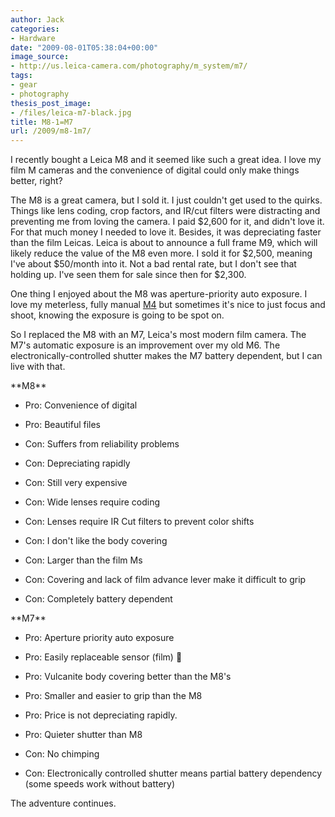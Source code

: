```yaml
---
author: Jack
categories:
- Hardware
date: "2009-08-01T05:38:04+00:00"
image_source:
- http://us.leica-camera.com/photography/m_system/m7/
tags:
- gear
- photography
thesis_post_image:
- /files/leica-m7-black.jpg
title: M8-1=M7
url: /2009/m8-1m7/
---
```


I recently bought a Leica M8 and it seemed like such a great idea. I love my film M cameras and the convenience of digital could only make things better, right?

The M8 is a great camera, but I sold it. I just couldn't get used to the quirks. Things like lens coding, crop factors, and IR/cut filters were distracting and preventing me from loving the camera. I paid $2,600 for it, and didn't love it. For that much money I needed to love it. Besides, it was depreciating faster than the film Leicas. Leica is about to announce a full frame M9, which will likely reduce the value of the M8 even more. I sold it for $2,500, meaning I've about $50/month into it. Not a bad rental rate, but I don't see that holding up. I've seen them for sale since then for $2,300.

One thing I enjoyed about the M8 was aperture-priority auto exposure. I love my meterless, fully manual [M4](2009/02/light-tight-box-my-ass-2/) but sometimes it's nice to just focus and shoot, knowing the exposure is going to be spot on.

So I replaced the M8 with an M7, Leica's most modern film camera. The M7's automatic exposure is an improvement over my old M6. The electronically-controlled shutter makes the M7 battery dependent, but I can live with that.

\*\*M8\*\*

* Pro: Convenience of digital
  
* Pro: Beautiful files
  
* Con: Suffers from reliability problems
  
* Con: Depreciating rapidly
  
* Con: Still very expensive
  
* Con: Wide lenses require coding
  
* Con: Lenses require IR Cut filters to prevent color shifts
  
* Con: I don't like the body covering
  
* Con: Larger than the film Ms
  
* Con: Covering and lack of film advance lever make it difficult to grip
  
* Con: Completely battery dependent

\*\*M7\*\*

* Pro: Aperture priority auto exposure
  
* Pro: Easily replaceable sensor (film) 🙂
  
* Pro: Vulcanite body covering better than the M8's
  
* Pro: Smaller and easier to grip than the M8
  
* Pro: Price is not depreciating rapidly.
  
* Pro: Quieter shutter than M8
  
* Con: No chimping
  
* Con: Electronically controlled shutter means partial battery dependency (some speeds work without battery)

The adventure continues.